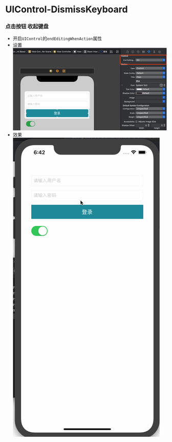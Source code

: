 # UIControl-DismissKeyboard

### 点击按钮 收起键盘

* 开启`UIControl`的`endEditingWhenAction`属性
* 设置
![设置](./resource/pic-01@2x.png)
* 效果
![效果](./resource/dismiss.gif)
